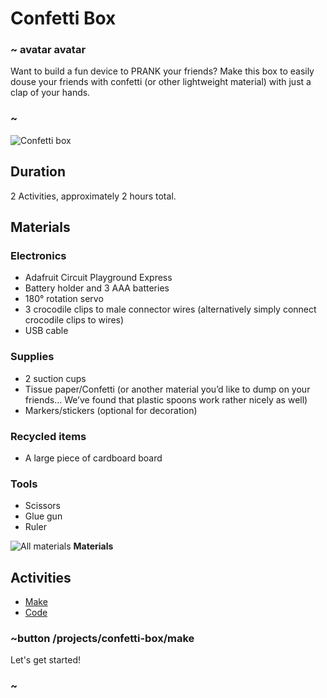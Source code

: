 # Confetti Box

### ~ avatar avatar

Want to build a fun device to PRANK your friends? Make this box to easily douse your friends with confetti (or other lightweight material) with just a clap of your hands.

### ~

![Confetti box](/static/cp/projects/confetti-box.jpg)

## Duration

2 Activities, approximately 2 hours total.

## Materials

### Electronics

* Adafruit Circuit Playground Express
* Battery holder and 3 AAA batteries
* 180° rotation servo
* 3 crocodile clips to male connector wires (alternatively simply connect crocodile clips to wires)
* USB cable

### Supplies

* 2 suction cups
* Tissue paper/Confetti (or another material you’d like to dump on your friends… We’ve found that plastic spoons work rather nicely as well)
* Markers/stickers (optional for decoration)

### Recycled items

* A large piece of cardboard board

### Tools

* Scissors
* Glue gun
* Ruler

![All materials](/static/cp/projects/confetti-box/materials.jpg) **Materials**

## Activities

* [Make](/projects/confetti-box/make)
* [Code](/projects/confetti-box/code)

### ~button /projects/confetti-box/make

Let's get started!

### ~